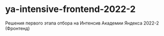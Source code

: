 # ya-intensive-frontend-2022-2
Решения первого этапа отбора на Интенсив Академии Яндекса 2022-2 (Фронтенд)
